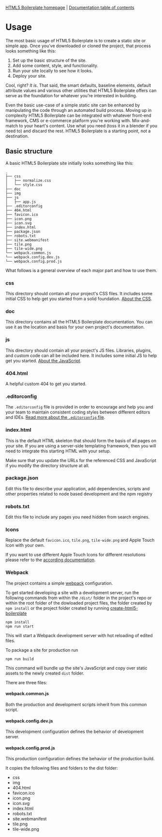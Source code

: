 [HTML5 Boilerplate homepage](https://html5boilerplate.com/) | [Documentation
table of contents](TOC.md)

# Usage

The most basic usage of HTML5 Boilerplate is to create a static site or simple
app. Once you've downloaded or cloned the project, that process looks something
like this:

1. Set up the basic structure of the site.
2. Add some content, style, and functionality.
3. Run your site locally to see how it looks.
4. Deploy your site.

Cool, right? _It is_. That said, the smart defaults, baseline elements, default
attribute values and various other utilities that HTML5 Boilerplate offers can
serve as the foundation for whatever you're interested in building.

Even the basic use-case of a simple static site can be enhanced by manipulating
the code through an automated build process. Moving up in complexity HTML5
Boilerplate can be integrated with whatever front-end framework, CMS or
e-commerce platform you're working with. Mix-and-match to your heart's content.
Use what you need (toss it in a blender if you need to) and discard the rest.
HTML5 Boilerplate is a starting point, not a destination.

## Basic structure

A basic HTML5 Boilerplate site initially looks something like this:

```
.
├── css
│   ├── normalize.css
│   └── style.css
├── doc
├── img
├── js
│   ├── app.js
├── .editorconfig
├── 404.html
├── favicon.ico
├── icon.png
├── icon.svg
├── index.html
├── package.json
├── robots.txt
├── site.webmanifest
├── tile.png
├── tile-wide.png
└── webpack.common.js
└── webpack.config.dev.js
└── webpack.config.prod.js
```

What follows is a general overview of each major part and how to use them.

### css

This directory should contain all your project's CSS files. It includes some
initial CSS to help get you started from a solid foundation. [About the
CSS](css.md).

### doc

This directory contains all the HTML5 Boilerplate documentation. You can use it
as the location and basis for your own project's documentation.

### js

This directory should contain all your project's JS files. Libraries, plugins,
and custom code can all be included here. It includes some initial JS to help
get you started. [About the JavaScript](js.md).

### 404.html

A helpful custom 404 to get you started.

### .editorconfig

The `.editorconfig` file is provided in order to encourage and help you and your
team to maintain consistent coding styles between different editors and IDEs.
[Read more about the `.editorconfig` file](misc.md#editorconfig).

### index.html

This is the default HTML skeleton that should form the basis of all pages on
your site. If you are using a server-side templating framework, then you will
need to integrate this starting HTML with your setup.

Make sure that you update the URLs for the referenced CSS and JavaScript if you
modify the directory structure at all.

### package.json

Edit this file to describe your application, add dependencies, scripts and
other properties related to node based development and the npm registry

### robots.txt

Edit this file to include any pages you need hidden from search engines.

### Icons

Replace the default `favicon.ico`, `tile.png`, `tile-wide.png` and Apple Touch
Icon with your own.

If you want to use different Apple Touch Icons for different resolutions please
refer to the [according documentation](extend.md#apple-touch-icons).

### Webpack

The project contains a simple [webpack](https://webpack.js.org/) configuration. 

To get started developing a site with a development server, run the following 
commands from within the `/dist/` folder in the project's repo or within the 
root folder of the dowloaded project files, the folder created by `npm install`
or the project folder created by running [create\-html5\-boilerplate](https://github.com/h5bp/create-html5-boilerplate) 

```
npm install
npm run start
```

This will start a Webpack development server with hot reloading of edited files. 

To package a site for production run 

```
npm run build
```

This command will bundle up the site's JavaScript and copy over static assets to 
the newly created `dist` folder. 


There are three files:

#### webpack.common.js

Both the production and development scripts inherit from this common script.

#### webpack.config.dev.js

This development configuration defines the behavior of development server.

#### webpack.config.prod.js

This production configuration defines the behavior of the production build. 

It copies the following files and folders to the dist folder:

* css
* img
* 404.html    
* favicon.ico  
* icon.png  
* icon.svg    
* index.html    
* robots.txt  
* site.webmanifest 
* tile.png  
* tile-wide.png
